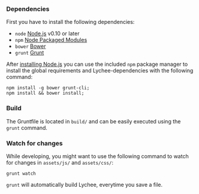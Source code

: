 ### Dependencies

First you have to install the following dependencies:

- `node` [Node.js](http://nodejs.org) v0.10 or later
- `npm` [Node Packaged Modules](https://www.npmjs.org)
- `bower` [Bower](http://bower.io)
- `grunt` [Grunt](http://gruntjs.com)

After [installing Node.js](http://nodejs.org) you can use the included `npm` package manager to install the global requirements and Lychee-dependencies with the following command:

	npm install -g bower grunt-cli;
	npm install && bower install;
	
	
### Build

The Gruntfile is located in `build/` and can be easily executed using the `grunt` command.
	
### Watch for changes

While developing, you might want to use the following command to watch for changes in `assets/js/` and `assets/css/`:

	grunt watch
	
`grunt` will automatically build Lychee, everytime you save a file.

